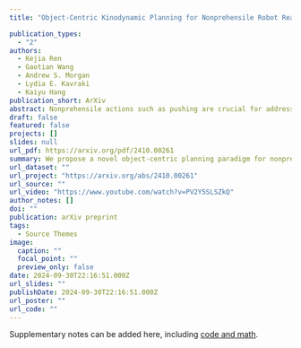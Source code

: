 ```yaml
---
title: "Object-Centric Kinodynamic Planning for Nonprehensile Robot Rearrangement Manipulation"

publication_types:
  - "2"
authors:
  - Kejia Ren
  - Gaotian Wang
  - Andrew S. Morgan
  - Lydia E. Kavraki
  - Kaiyu Hang
publication_short: ArXiv
abstract: Nonprehensile actions such as pushing are crucial for addressing multi-object rearrangement problems. To date, existing nonprehensile solutions are all robot-centric, i.e., the manipulation actions are generated with robot-relevant intent and their outcomes are passively evaluated afterwards. Such pipelines are very different from human strategies and are typically inefficient. To this end, this work proposes a novel object-centric planning paradigm and develops the first object-centric planner for general nonprehensile rearrangement problems. By assuming that each object can actively move without being driven by robot interactions, the object-centric planner focuses on planning desired object motions, which are realized via robot actions generated online via a closed-loop pushing strategy. Through extensive experiments and in comparison with state-of-the-art baselines in both simulation and on a physical robot, we show that our object-centric paradigm can generate more intuitive and task-effective robot actions with significantly improved efficiency. In addition, we propose a benchmarking protocol to standardize and facilitate future research in nonprehensile rearrangement.
draft: false
featured: false
projects: []
slides: null
url_pdf: https://arxiv.org/pdf/2410.00261
summary: We propose a novel object-centric planning paradigm for nonprehensile robot rearrangement manipulation. Our approach focuses on planning desired object motions, which are then realized via robot actions generated online. Experiments show that this paradigm generates more intuitive and efficient robot actions compared to traditional robot-centric approaches.
url_dataset: ""
url_project: "https://arxiv.org/abs/2410.00261"
url_source: ""
url_video: "https://www.youtube.com/watch?v=PV2Y5SLSZkQ"
author_notes: []
doi: ""
publication: arXiv preprint
tags:
  - Source Themes
image:
  caption: ""
  focal_point: ""
  preview_only: false
date: 2024-09-30T22:16:51.000Z
url_slides: ""
publishDate: 2024-09-30T22:16:51.000Z
url_poster: ""
url_code: ""
---
```


Supplementary notes can be added here, including [code and math](https://arxiv.org/abs/2410.00261).
